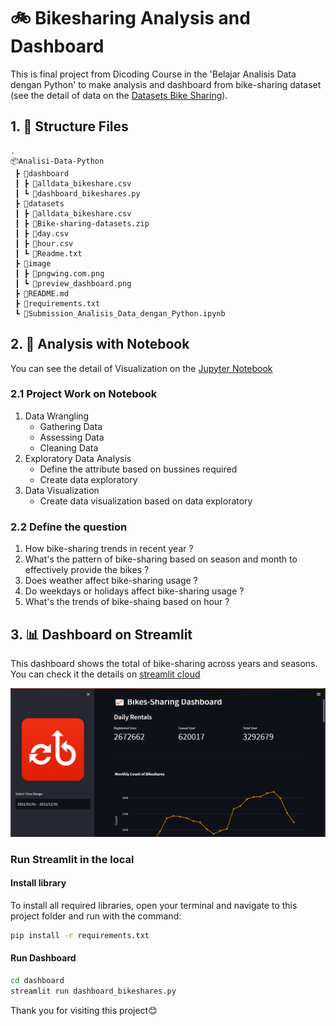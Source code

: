 # 🚲 Bikesharing Analysis and Dashboard
This is final project from Dicoding Course in the 'Belajar Analisis Data dengan Python' to make analysis and dashboard from bike-sharing dataset (see the detail of data on the [Datasets Bike Sharing](https://www.kaggle.com/competitions/bike-sharing-demand)).

## 1. 📂 Structure Files
```
.
📦Analisi-Data-Python
 ┣ 📂dashboard
 ┃ ┣ 📜alldata_bikeshare.csv
 ┃ ┗ 📜dashboard_bikeshares.py
 ┣ 📂datasets
 ┃ ┣ 📜alldata_bikeshare.csv
 ┃ ┣ 📜Bike-sharing-datasets.zip
 ┃ ┣ 📜day.csv
 ┃ ┣ 📜hour.csv
 ┃ ┗ 📜Readme.txt
 ┣ 📂image
 ┃ ┣ 📜pngwing.com.png
 ┃ ┗ 📜preview_dashboard.png
 ┣ 📜README.md
 ┣ 📜requirements.txt
 ┗ 📜Submission_Analisis_Data_dengan_Python.ipynb
```

## 2. 📝 Analysis with Notebook

You can see the detail of Visualization on the [Jupyter Notebook](https://github.com/dinata16/Analisi-Data-Python/blob/main/Submission_Analisis_Data_dengan_Python.ipynb)

### 2.1 Project Work on Notebook
1. Data Wrangling
   - Gathering Data
   - Assessing Data
   - Cleaning Data
3. Exploratory Data Analysis
   - Define the attribute based on bussines required
   - Create data exploratory
5. Data Visualization
   - Create data visualization based on data exploratory

### 2.2 Define the question
1. How bike-sharing trends in recent year ?
2. What's the pattern of bike-sharing based on season and  month to effectively provide the bikes ?
3. Does weather affect bike-sharing usage ?
4. Do weekdays or holidays affect bike-sharing usage ?
5. What's the trends of bike-shaing based on hour ?

## 3. 📊 Dashboard on Streamlit
This dashboard  shows the total of bike-sharing across years and seasons. You can check it the details on [streamlit cloud](https://bikesharing-rizkdin.streamlit.app/)

<p align="center">
  <img src="/image/preview_dashboard.png" />

### Run Streamlit in the local
 
#### Install library

To install all required libraries, open your terminal and navigate to this project folder and run with the command:

```bash
pip install -r requirements.txt
```

#### Run Dashboard

```bash
cd dashboard
streamlit run dashboard_bikeshares.py
```

Thank you for visiting this project😊
